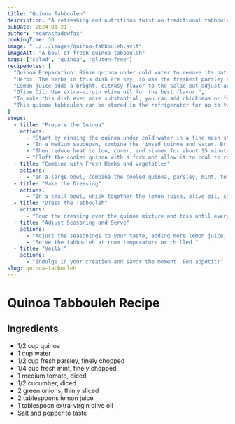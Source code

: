 ```yaml
---
title: "Quinoa Tabbouleh"
description: "A refreshing and nutritious twist on traditional tabbouleh, using quinoa for added protein and gluten-free goodness."
pubDate: 2024-01-21
author: "mearashadowfax"
cookingTime: 30
image: "../../images/quinoa-tabbouleh.avif"
imageAlt: "A bowl of fresh quinoa tabbouleh"
tags: ["salad", "quinoa", "gluten-free"]
recipeNotes: [
  "Quinoa Preparation: Rinse quinoa under cold water to remove its natural coating, saponin, which can make it taste bitter or soapy.",
  "Herbs: The herbs in this dish are key, so use the freshest parsley and mint you can find. Feel free to adjust the ratio of parsley to mint to your liking. Traditional tabbouleh has a higher ratio of parsley.",
  "Lemon juice adds a bright, citrusy flavor to the salad but adjust according to your preference.",
  "Olive Oil: Use extra-virgin olive oil for the best flavor.",
  "To make this dish even more substantial, you can add chickpeas or feta cheese for added protein and flavor.",
  "This quinoa tabbouleh can be stored in the refrigerator for up to two days, making it a great make-ahead dish."
]
steps:
  - title: "Prepare the Quinoa"
    actions:
      - "Start by rinsing the quinoa under cold water in a fine-mesh strainer to remove the saponin."
      - "In a medium saucepan, combine the rinsed quinoa and water. Bring to a boil."
      - "Then reduce heat to low, cover, and simmer for about 15 minutes or until the quinoa is cooked and the water is absorbed."
      - "Fluff the cooked quinoa with a fork and allow it to cool to room temperature."
  - title: "Combine with Fresh Herbs and Vegetables"
    actions:
      - "In a large bowl, combine the cooled quinoa, parsley, mint, tomato, cucumber, and green onions."
  - title: "Make the Dressing"
    actions:
      - "In a small bowl, whisk together the lemon juice, olive oil, salt, and pepper."
  - title: "Dress the Tabbouleh"
    actions:
      - "Pour the dressing over the quinoa mixture and toss until everything is well combined."
  - title: "Adjust Seasoning and Serve"
    actions:
      - "Adjust the seasonings to your taste, adding more lemon juice, salt, or pepper if needed."
      - "Serve the tabbouleh at room temperature or chilled."
  - title: "Voilà!"
    actions:
      - "Indulge in your creation and savor the moment. Bon appétit!"
slug: quinoa-tabbouleh
---
```



# Quinoa Tabbouleh Recipe

## Ingredients

- 1/2 cup quinoa
- 1 cup water
- 1/2 cup fresh parsley, finely chopped
- 1/4 cup fresh mint, finely chopped
- 1 medium tomato, diced
- 1/2 cucumber, diced
- 2 green onions, thinly sliced
- 2 tablespoons lemon juice
- 1 tablespoon extra-virgin olive oil
- Salt and pepper to taste
